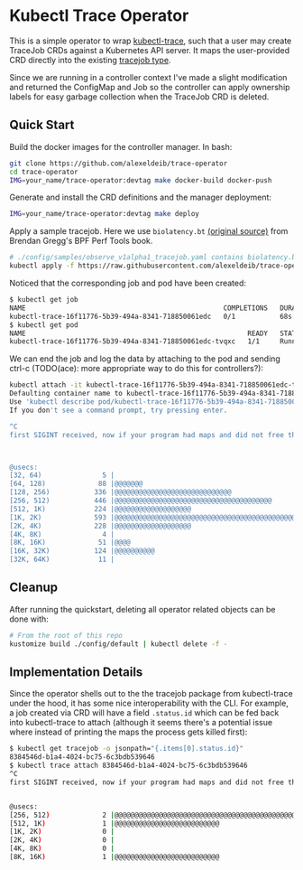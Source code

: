 # Kubectl Trace Operator

This is a simple operator to wrap [kubectl-trace][0], such that a user may
create TraceJob CRDs against a Kubernetes API server. It maps the user-provided CRD
directly into the existing [tracejob type][1]. 

Since we are running in a controller context I've made a slight modification and
returned the ConfigMap and Job so the controller can apply ownership labels for
easy garbage collection when the TraceJob CRD is deleted.

## Quick Start

Build the docker images for the controller manager. In bash:

```bash
git clone https://github.com/alexeldeib/trace-operator
cd trace-operator
IMG=your_name/trace-operator:devtag make docker-build docker-push
```

Generate and install the CRD definitions and the manager deployment:
```bash
IMG=your_name/trace-operator:devtag make deploy
```

Apply a sample tracejob. Here we use `biolatency.bt` [(original source)][2]  from Brendan Gregg's BPF
Perf Tools book.

```bash
# ./config/samples/observe_v1alpha1_tracejob.yaml contains biolatency.bt as its program
kubectl apply -f https://raw.githubusercontent.com/alexeldeib/trace-operator/master/config/samples/observe_v1alpha1_tracejob.yaml
```

Noticed that the corresponding job and pod have been created:

```bash
$ kubectl get job
NAME                                                 COMPLETIONS   DURATION   AGE
kubectl-trace-16f11776-5b39-494a-8341-718850061edc   0/1           68s        68s
$ kubectl get pod
NAME                                                       READY   STATUS    RESTARTS   AGE
kubectl-trace-16f11776-5b39-494a-8341-718850061edc-tvqxc   1/1     Running   0          70s
```

We can end the job and log the data by attaching to the pod and sending ctrl-c (TODO(ace): more appropriate way to do this for controllers?):
```bash
kubectl attach -it kubectl-trace-16f11776-5b39-494a-8341-718850061edc-tvqxc
Defaulting container name to kubectl-trace-16f11776-5b39-494a-8341-718850061edc.
Use 'kubectl describe pod/kubectl-trace-16f11776-5b39-494a-8341-718850061edc-tvqxc -n default' to see all of the containers in this pod.
If you don't see a command prompt, try pressing enter.

^C
first SIGINT received, now if your program had maps and did not free them it should print them out



@usecs:
[32, 64)               5 |                                                    |
[64, 128)             88 |@@@@@@@                                             |
[128, 256)           336 |@@@@@@@@@@@@@@@@@@@@@@@@@@@@@                       |
[256, 512)           446 |@@@@@@@@@@@@@@@@@@@@@@@@@@@@@@@@@@@@@@@             |
[512, 1K)            224 |@@@@@@@@@@@@@@@@@@@                                 |
[1K, 2K)             593 |@@@@@@@@@@@@@@@@@@@@@@@@@@@@@@@@@@@@@@@@@@@@@@@@@@@@|
[2K, 4K)             228 |@@@@@@@@@@@@@@@@@@@                                 |
[4K, 8K)               4 |                                                    |
[8K, 16K)             51 |@@@@                                                |
[16K, 32K)           124 |@@@@@@@@@@                                          |
[32K, 64K)            11 |                                                    |
```

## Cleanup

After running the quickstart, deleting all operator related objects can be done
with:
```bash
# From the root of this repo
kustomize build ./config/default | kubectl delete -f -
```

## Implementation Details

Since the operator shells out to the the tracejob package from kubectl-trace
under the hood, it has some nice interoperability with the CLI. For example, a
job created via CRD will have a field `.status.id` which can be fed back into
kubectl-trace to attach (although it seems there's a potential issue where
instead of printing the maps the process gets killed first):

```bash
$ kubectl get tracejob -o jsonpath="{.items[0].status.id}" 
8384546d-b1a4-4024-bc75-6c3bdb539646
$ kubectl trace attach 8384546d-b1a4-4024-bc75-6c3bdb539646
^C
first SIGINT received, now if your program had maps and did not free them it should print them out


@usecs:
[256, 512)             2 |@@@@@@@@@@@@@@@@@@@@@@@@@@@@@@@@@@@@@@@@@@@@@@@@@@@@|
[512, 1K)              1 |@@@@@@@@@@@@@@@@@@@@@@@@@@                          |
[1K, 2K)               0 |                                                    |
[2K, 4K)               0 |                                                    |
[4K, 8K)               0 |                                                    |
[8K, 16K)              1 |@@@@@@@@@@@@@@@@@@@@@@@@@@                          |
```

[0]: https://github.com/iovisor/kubectl-trace
[1]: https://github.com/iovisor/kubectl-trace/blob/master/pkg/tracejob/job.go
[2]: https://github.com/brendangregg/bpf-perf-tools-book/blob/master/originals/Ch09_Disks/biolatency.bt